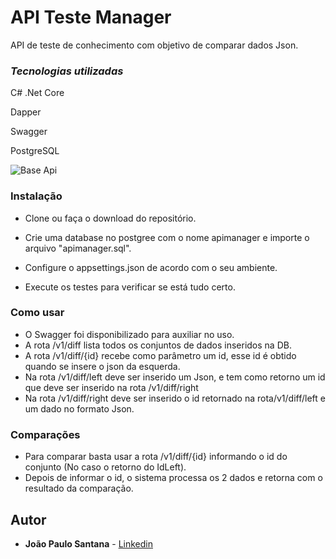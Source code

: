

  

# API Teste Manager 

  

API de teste de conhecimento com objetivo de comparar dados Json.

  

### _Tecnologias utilizadas_

C# .Net Core

Dapper

Swagger

PostgreSQL

  
  

![Base Api](https://programathor.com.br/blog/wp-content/uploads/2018/08/o-que-%C3%A9-api-676x355.jpg)

  
  


### Instalação

  

- Clone ou faça o download do repositório.

- Crie uma database no postgree com o nome apimanager e importe o arquivo "apimanager.sql".

- Configure o appsettings.json de acordo com o seu ambiente.

- Execute os testes para verificar se está tudo certo.

### Como usar
- O Swagger foi disponibilizado para auxiliar no uso.
- A rota /v1/diff lista todos os conjuntos de dados inseridos na DB.
- A rota /v1/diff/{id} recebe como parâmetro um id, esse id é obtido quando se insere o json da esquerda.
- Na rota /v1/diff/left deve ser inserido um Json, e tem como retorno um id que deve ser inserido na rota ​/v1​/diff​/right
- Na rota ​/v1​/diff​/right deve ser inserido o id retornado na rota ​/v1​/diff​/left e um dado no formato Json.

### Comparações
- Para comparar basta usar a rota  /v1/diff/{id} informando o id do conjunto (No caso o retorno do IdLeft).
- Depois de informar o id, o sistema processa os 2 dados e retorna com o resultado da comparação.

## Autor

* **João Paulo Santana**  - [Linkedin](https://linkedin.com/in/joaopaulosant/)
